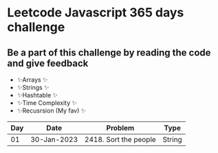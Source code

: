 # Leetcode Javascript 365 days challenge 
## Be a part of this challenge by reading the code and give feedback

- ✨Arrays ✨
- ✨Strings ✨
- ✨Hashtable ✨
- ✨Time Complexity ✨
- ✨Recusrsion  (My fav) ✨

| Day | Date | Problem | Type
| ------ | ------ | ------ | ------ | 
| 01 | 30-Jan-2023 | 2418. Sort the people | String